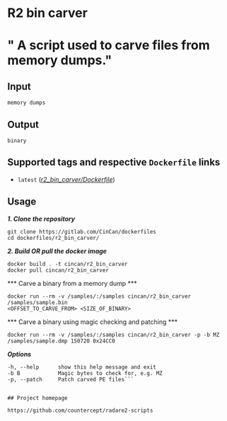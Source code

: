 # R2 bin carver

# " A script used to carve files from memory dumps."

## Input

```
memory dumps
```

## Output

```
binary
```

## Supported tags and respective `Dockerfile` links
* `latest` 
([*r2_bin_carver/Dockerfile*](https://gitlab.com/CinCan/dockerfiles/blob/master/r2_bin_carver/Dockerfile))

## Usage

***1. Clone the repository***

```
git clone https://gitlab.com/CinCan/dockerfiles
cd dockerfiles/r2_bin_carver/
```

***2. Build OR pull the docker image*** 

```
docker build . -t cincan/r2_bin_carver
docker pull cincan/r2_bin_carver
```

*** Carve a binary from a memory dump ***
```
docker run --rm -v /samples/:/samples cincan/r2_bin_carver /samples/sample.bin 
<OFFSET_TO_CARVE_FROM> <SIZE_OF_BINARY>
```

*** Carve a binary using magic checking and patching ***
```
docker run --rm -v /samples/:/samples cincan/r2_bin_carver -p -b MZ 
/samples/sample.dmp 150720 0x24CC0
```


***Options***  

```
-h, --help   	show this help message and exit  
-b B         	Magic bytes to check for, e.g. MZ  
-p, --patch  	Patch carved PE files```


## Project homepage

https://github.com/countercept/radare2-scripts

